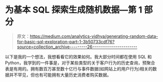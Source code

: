 # 为基本 SQL 探索生成随机数据—第 1 部分

> 原文：<https://medium.com/analytics-vidhya/generating-random-data-for-basic-sql-exploration-part-1-3b50733cdf76?source=collection_archive---------26----------------------->

以下是我的一个想法，我想看看它的效果如何。我大部分时间都在使用 SQL 和 Python，我学到的一件事是，对于某些类型的关于客户行为的历史查询，预聚合表是有用的。拥有数百万甚至数十亿行与事件数据(如网站上的用户行为)相关的数据并不罕见，但也有可能拥有大量历史消费者购买数据。
